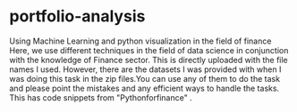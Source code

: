 # portfolio-analysis
Using Machine Learning and python visualization in the field of finance
Here, we use different techniques in the field of data science in conjunction with the knowledge of Finance sector.
This is directly uploaded with the file names I used.
However, there are the datasets I was provided with when I was doing this task in the zip files.You can use any of them to do the task and please point the mistakes and any efficient ways to handle the tasks.
This has code snippets from "Pythonforfinance" .
